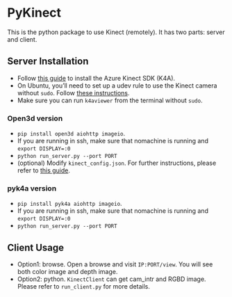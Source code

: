 # PyKinect

This is the python package to use Kinect (remotely). It has two parts: server and client.

## Server Installation
- Follow [this guide](https://github.com/microsoft/Azure-Kinect-Sensor-SDK) to install the Azure Kinect SDK (K4A).
- On Ubuntu, you’ll need to set up a udev rule to use the Kinect camera without `sudo`. Follow [these instructions](https://github.com/microsoft/Azure-Kinect-Sensor-SDK/blob/develop/docs/usage.md#linux-device-setup).
- Make sure you can run `k4aviewer` from the terminal without `sudo`.

### Open3d version
- ```pip install open3d aiohttp imageio```.
- If you are running in ssh, make sure that nomachine is running and `export DISPLAY=:0`
- ```python run_server.py --port PORT```
- (optional) Modify `kinect_config.json`. For further instructions, please refer to [this guide](http://www.open3d.org/docs/latest/tutorial/Basic/azure_kinect.html).

### pyk4a version
- ```pip install pyk4a aiohttp imageio```.
- If you are running in ssh, make sure that nomachine is running and `export DISPLAY=:0`
- ```python run_server.py --port PORT```

## Client Usage
- Option1: browse. Open a browse and visit `IP:PORT/view`. You will see both color image and depth image.
- Option2: python. `KinectClient` can get cam_intr and RGBD image. Please refer to `run_client.py` for more details.